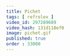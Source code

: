 ```yaml
---
title: Pichet
tags: [ refrolex ]
video_id: 297289689
video_hash: 131d118ef0
image: pichet.gif
published: true
order : 33000
---
```

